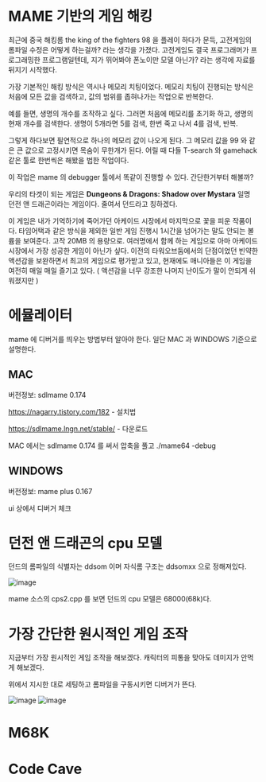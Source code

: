 # MAME 기반의 게임 해킹 

최근에 중국 해킹롬 the king of the fighters 98 을 플레이 하다가 문득, 고전게임의 롬파일 수정은 어떻게 하는걸까? 라는 생각을 가졌다. 고전게임도 결국 프로그래머가 프로그래밍한 프로그램일텐데, 지가 뛰어봐야 폰노이만 모델 아닌가? 라는 생각에 자료를 뒤지기 시작했다.

가장 기본적인 해킹 방식은 역시나 메모리 치팅이었다. 메모리 치팅이 진행되는 방식은 처음에 모든 값을 검색하고, 값의 범위를 좁혀나가는 작업으로 반복한다.

예를 들면, 생명의 개수를 조작하고 싶다. 그러면 처음에 메모리를 초기화 하고, 생명의 현재 개수를 검색한다. 생명이 5개라면 5를 검색, 한번 죽고 나서 4를 검색, 반복.

그렇게 하다보면 필연적으로 하나의 메모리 값이 나오게 된다. 그 메모리 값을 99 와 같은 큰 값으로 고정시키면 목숨이 무한개가 된다. 어릴 때 다들 T-search 와 gamehack 같은 툴로 한번씩은 해봤을 법한 작업이다. 

이 작업은 mame 의 debugger 툴에서 똑같이 진행할 수 있다. 간단한거부터 해볼까?

우리의 타겟이 되는 게임은 __Dungeons & Dragons: Shadow over Mystara__ 일명 던전 앤 드래곤이라는 게임이다. 줄여서 던드라고 칭하겠다.

이 게임은 내가 기억하기에 죽어가던 아케이드 시장에서 마지막으로 꽃을 피운 작품이다. 타임어택과 같은 방식을 제외한 일반 게임 진행시 1시간을 넘어가는 말도 안되는 볼륨을 보여준다. 고작 20MB 의 용량으로. 여러명에서 함께 하는 게임으로 아마 아케이드 시장에서 가장 성공한 게임이 아닌가 싶다. 이전의 타워오브둠에서의 단점이었던 빈약한 액션감을 보완하면서 최고의 게임으로 평가받고 있고, 현재에도 매니아들은 이 게임을 여전히 매일 매일 즐기고 있다. ( 액션감을 너무 강조한 나머지 난이도가 말이 안되게 쉬워졌지만 )

# 에뮬레이터 

mame 에 디버거를 띄우는 방법부터 알아야 한다. 일단 MAC 과 WINDOWS 기준으로 설명한다.  

## MAC

버전정보: sdlmame 0.174

https://nagarry.tistory.com/182 - 설치법

https://sdlmame.lngn.net/stable/ - 다운로드

MAC 에서는 sdlmame 0.174 를 써서 압축을 풀고  ./mame64 -debug 

## WINDOWS

버전정보: mame plus 0.167

ui 상에서 디버거 체크 



# 던전 앤 드래곤의 cpu 모델

던드의 롬파일의 식별자는 ddsom 이며 자식롬 구조는 ddsomxx 으로 정해져있다.

![image](https://user-images.githubusercontent.com/3623889/81494487-453c4d00-92e4-11ea-980a-8cf261dae81f.png)

mame 소스의 cps2.cpp 를 보면 던드의 cpu 모델은 68000(68k)다.  

# 가장 간단한 원시적인 게임 조작 

지금부터 가장 원시적인 게임 조작을 해보겠다. 캐릭터의 피통을 맞아도 데미지가 안먹게 해보겠다.

위에서 지시한 대로 세팅하고 롬파일을 구동시키면 디버거가 뜬다. 

![image](https://user-images.githubusercontent.com/3623889/81496755-ed5a1200-92f4-11ea-9f7e-297eed8d4e98.png) 
![image](https://user-images.githubusercontent.com/3623889/81496762-f814a700-92f4-11ea-9f12-fd22331a5f22.png)



# M68K

# Code Cave

# 

# 
